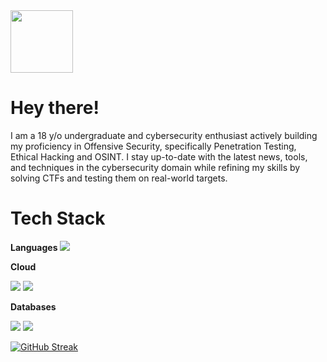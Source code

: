 <div id="header">
  <img src="https://github.com/kavin-jindal/kavin-jindal/assets/68228966/dc8f670a-c019-488e-acc7-d7ac8d3a8f4a" width="100"/>

  # Hey there!

I am a 18 y/o undergraduate and cybersecurity enthusiast actively building my proficiency in Offensive Security, specifically Penetration Testing, Ethical Hacking and OSINT. I stay up-to-date with the latest news, tools, and techniques in the cybersecurity domain while refining my skills by solving CTFs and testing them on real-world targets.

 # Tech Stack

**Languages**
![](https://img.shields.io/badge/Python-FFD43B?style=for-the-badge&logo=python&logoColor=blue)
  
 **Cloud**
  
![](https://img.shields.io/badge/Railway-131415?style=for-the-badge&logo=railway&logoColor=white)
![](https://img.shields.io/badge/Heroku-430098?style=for-the-badge&logo=heroku&logoColor=white)
  
  **Databases**
  
  ![](https://img.shields.io/badge/MySQL-005C84?style=for-the-badge&logo=mysql&logoColor=white)
  ![](https://img.shields.io/badge/SQLite-07405E?style=for-the-badge&logo=sqlite&logoColor=white)
  

  
[![GitHub Streak](https://streak-stats.demolab.com/?user=kavin-jindal&theme=dark)](https://git.io/streak-stats)
  
</div>






